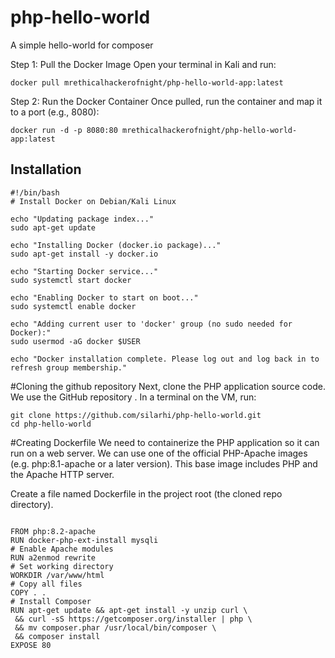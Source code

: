 # php-hello-world
A simple hello-world for composer

Step 1: Pull the Docker Image
Open your terminal in Kali and run:
```
docker pull mrethicalhackerofnight/php-hello-world-app:latest
```
Step 2: Run the Docker Container
Once pulled, run the container and map it to a port (e.g., 8080):
```
docker run -d -p 8080:80 mrethicalhackerofnight/php-hello-world-app:latest
```

Installation
------------
```
#!/bin/bash
# Install Docker on Debian/Kali Linux

echo "Updating package index..."
sudo apt-get update

echo "Installing Docker (docker.io package)..."
sudo apt-get install -y docker.io

echo "Starting Docker service..."
sudo systemctl start docker

echo "Enabling Docker to start on boot..."
sudo systemctl enable docker

echo "Adding current user to 'docker' group (no sudo needed for Docker):"
sudo usermod -aG docker $USER

echo "Docker installation complete. Please log out and log back in to refresh group membership."
```

#Cloning the github repository 
Next, clone the PHP application source code. We use the GitHub repository . In a terminal on the VM, run:
```
git clone https://github.com/silarhi/php-hello-world.git
cd php-hello-world
```

#Creating Dockerfile
We need to containerize the PHP application so it can run on a web server. We can use one of the official PHP-Apache images (e.g. php:8.1-apache or a later version). This base image includes PHP and the Apache HTTP server.

Create a file named Dockerfile in the project root (the cloned repo directory).

```

FROM php:8.2-apache
RUN docker-php-ext-install mysqli
# Enable Apache modules
RUN a2enmod rewrite
# Set working directory
WORKDIR /var/www/html
# Copy all files
COPY . .
# Install Composer
RUN apt-get update && apt-get install -y unzip curl \
 && curl -sS https://getcomposer.org/installer | php \
 && mv composer.phar /usr/local/bin/composer \
 && composer install
EXPOSE 80

```
